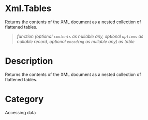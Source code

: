 ﻿# Xml.Tables
Returns the contents of the XML document as a nested collection of flattened tables.
> _function (optional <code>contents</code> as nullable any, optional <code>options</code> as nullable record, optional <code>encoding</code> as nullable any) as table_
# Description 
Returns the contents of the XML document as a nested collection of flattened tables.

# Category 
Accessing data
